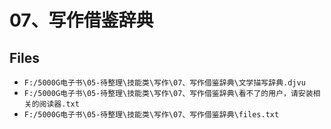 # 07、写作借鉴辞典

## Files

- `F:/5000G电子书\05-待整理\技能类\写作\07、写作借鉴辞典\文学描写辞典.djvu`
- `F:/5000G电子书\05-待整理\技能类\写作\07、写作借鉴辞典\看不了的用户，请安装相关的阅读器.txt`
- `F:/5000G电子书\05-待整理\技能类\写作\07、写作借鉴辞典\files.txt`
